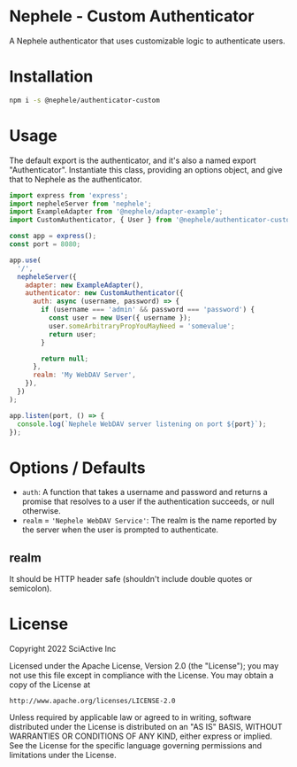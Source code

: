 # Nephele - Custom Authenticator

A Nephele authenticator that uses customizable logic to authenticate users.

# Installation

```sh
npm i -s @nephele/authenticator-custom
```

# Usage

The default export is the authenticator, and it's also a named export "Authenticator". Instantiate this class, providing an options object, and give that to Nephele as the authenticator.

```js
import express from 'express';
import nepheleServer from 'nephele';
import ExampleAdapter from '@nephele/adapter-example';
import CustomAuthenticator, { User } from '@nephele/authenticator-custom';

const app = express();
const port = 8080;

app.use(
  '/',
  nepheleServer({
    adapter: new ExampleAdapter(),
    authenticator: new CustomAuthenticator({
      auth: async (username, password) => {
        if (username === 'admin' && password === 'password') {
          const user = new User({ username });
          user.someArbitraryPropYouMayNeed = 'somevalue';
          return user;
        }

        return null;
      },
      realm: 'My WebDAV Server',
    }),
  })
);

app.listen(port, () => {
  console.log(`Nephele WebDAV server listening on port ${port}`);
});
```

# Options / Defaults

- `auth`: A function that takes a username and password and returns a promise that resolves to a user if the authentication succeeds, or null otherwise.
- `realm` = `'Nephele WebDAV Service'`: The realm is the name reported by the server when the user is prompted to authenticate.

## realm

It should be HTTP header safe (shouldn't include double quotes or semicolon).

# License

Copyright 2022 SciActive Inc

Licensed under the Apache License, Version 2.0 (the "License");
you may not use this file except in compliance with the License.
You may obtain a copy of the License at

    http://www.apache.org/licenses/LICENSE-2.0

Unless required by applicable law or agreed to in writing, software
distributed under the License is distributed on an "AS IS" BASIS,
WITHOUT WARRANTIES OR CONDITIONS OF ANY KIND, either express or implied.
See the License for the specific language governing permissions and
limitations under the License.
